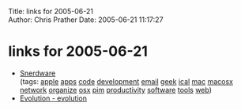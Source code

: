 Title: links for 2005-06-21  
Author: Chris Prather
Date: 2005-06-21 11:17:27

# links for 2005-06-21
<ul class="delicious">
	<li>
		<div class="delicious-link"><a href="http://www.snerdware.com/groupcal/">Snerdware</a></div>
		<div class="delicious-tags">(tags: <a href="http://del.icio.us/perigrin/apple">apple</a> <a href="http://del.icio.us/perigrin/apps">apps</a> <a href="http://del.icio.us/perigrin/code">code</a> <a href="http://del.icio.us/perigrin/development">development</a> <a href="http://del.icio.us/perigrin/email">email</a> <a href="http://del.icio.us/perigrin/geek">geek</a> <a href="http://del.icio.us/perigrin/ical">ical</a> <a href="http://del.icio.us/perigrin/mac">mac</a> <a href="http://del.icio.us/perigrin/macosx">macosx</a> <a href="http://del.icio.us/perigrin/network">network</a> <a href="http://del.icio.us/perigrin/organize">organize</a> <a href="http://del.icio.us/perigrin/osx">osx</a> <a href="http://del.icio.us/perigrin/pim">pim</a> <a href="http://del.icio.us/perigrin/productivity">productivity</a> <a href="http://del.icio.us/perigrin/software">software</a> <a href="http://del.icio.us/perigrin/tools">tools</a> <a href="http://del.icio.us/perigrin/web">web</a>)</div>
	</li>
	<li>
		<div class="delicious-link"><a href="http://forge.novell.com/modules/xfmod/project/?evolution">Evolution - evolution</a></div>
	</li>
</ul>

